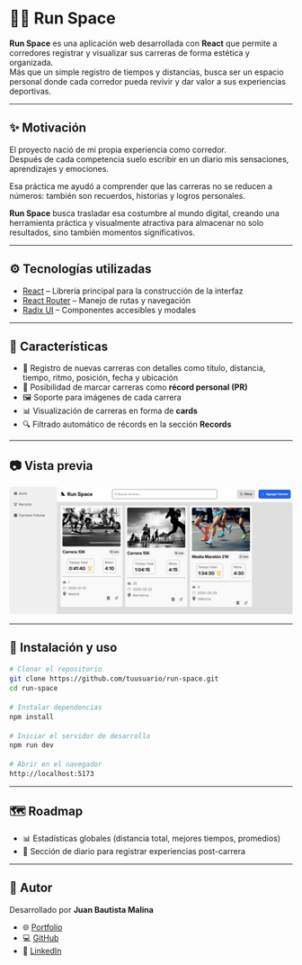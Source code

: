 # 🏃🏻 Run Space

**Run Space** es una aplicación web desarrollada con **React** que permite a corredores registrar y visualizar sus carreras de forma estética y organizada.  
Más que un simple registro de tiempos y distancias, busca ser un espacio personal donde cada corredor pueda revivir y dar valor a sus experiencias deportivas.

---

## ✨ Motivación

El proyecto nació de mi propia experiencia como corredor.  
Después de cada competencia suelo escribir en un diario mis sensaciones, aprendizajes y emociones.  

Esa práctica me ayudó a comprender que las carreras no se reducen a números: también son recuerdos, historias y logros personales.  

**Run Space** busca trasladar esa costumbre al mundo digital, creando una herramienta práctica y visualmente atractiva para almacenar no solo resultados, sino también momentos significativos.

---

## ⚙️ Tecnologías utilizadas

- [React](https://react.dev/) – Librería principal para la construcción de la interfaz  
- [React Router](https://reactrouter.com/) – Manejo de rutas y navegación  
- [Radix UI](https://www.radix-ui.com/) – Componentes accesibles y modales  

---

## 🚀 Características

- 📌 Registro de nuevas carreras con detalles como título, distancia, tiempo, ritmo, posición, fecha y ubicación  
- 🏅 Posibilidad de marcar carreras como **récord personal (PR)**  
- 🖼️ Soporte para imágenes de cada carrera  
- 📊 Visualización de carreras en forma de **cards**  
- 🔍 Filtrado automático de récords en la sección **Records**  

---

## 📷 Vista previa

![Vista de Run Space](assets/screenshot.png)

---

## 🔧 Instalación y uso

```bash
# Clonar el repositorio
git clone https://github.com/tuusuario/run-space.git
cd run-space

# Instalar dependencias
npm install

# Iniciar el servidor de desarrollo
npm run dev

# Abrir en el navegador
http://localhost:5173
```

---

## 🗺️ Roadmap

<!-- - ✅ Persistencia de datos con **localStorage** o integración con **Firebase/Supabase**   -->
- 📊 Estadísticas globales (distancia total, mejores tiempos, promedios)  
- 📝 Sección de diario para registrar experiencias post-carrera  

---

## 👤 Autor

Desarrollado por **Juan Bautista Malina**

- 🌐 [Portfolio](https://juanbautistamalina.github.io/portfolio/)  
- 💻 [GitHub](https://github.com/juanbautistamalina)  
- 💼 [LinkedIn](https://www.linkedin.com/in/juan-bautista-malina)  
